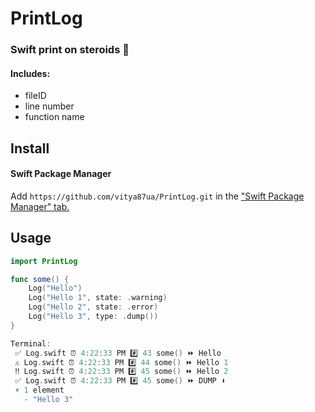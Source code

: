 # PrintLog

### Swift print on steroids 💪
#### Includes:
- fileID
- line number
- function name

## Install

#### Swift Package Manager

Add `https://github.com/vitya87ua/PrintLog.git` in the ["Swift Package Manager" tab.](https://developer.apple.com/documentation/xcode/adding-package-dependencies-to-your-app)

## Usage

```swift
import PrintLog

func some() {
    Log("Hello")
    Log("Hello 1", state: .warning)
    Log("Hello 2", state: .error)
    Log("Hello 3", type: .dump())
}

Terminal:
 ✅ Log.swift ⏰ 4:22:33 PM #️⃣ 43 some() ⏩ Hello
 ⚠️ Log.swift ⏰ 4:22:33 PM #️⃣ 44 some() ⏩ Hello 1
 ‼️ Log.swift ⏰ 4:22:33 PM #️⃣ 45 some() ⏩ Hello 2
 ✅ Log.swift ⏰ 4:22:33 PM #️⃣ 45 some() ⏩ DUMP ⬇️
 ▿ 1 element
   - "Hello 3"
```
